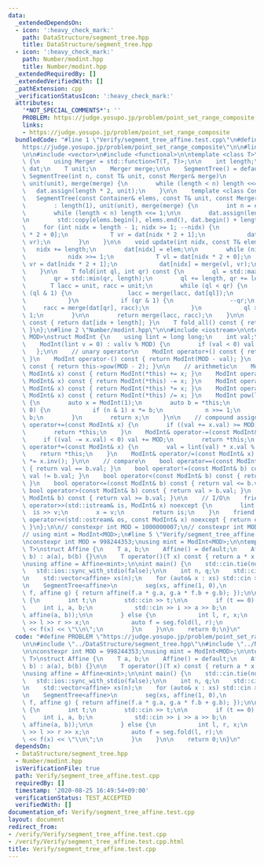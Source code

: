 ```yaml
---
data:
  _extendedDependsOn:
  - icon: ':heavy_check_mark:'
    path: DataStructure/segment_tree.hpp
    title: DataStructure/segment_tree.hpp
  - icon: ':heavy_check_mark:'
    path: Number/modint.hpp
    title: Number/modint.hpp
  _extendedRequiredBy: []
  _extendedVerifiedWith: []
  _pathExtension: cpp
  _verificationStatusIcon: ':heavy_check_mark:'
  attributes:
    '*NOT_SPECIAL_COMMENTS*': ''
    PROBLEM: https://judge.yosupo.jp/problem/point_set_range_composite
    links:
    - https://judge.yosupo.jp/problem/point_set_range_composite
  bundledCode: "#line 1 \"Verify/segment_tree_affine.test.cpp\"\n#define PROBLEM \"\
    https://judge.yosupo.jp/problem/point_set_range_composite\"\n\n#line 2 \"DataStructure/segment_tree.hpp\"\
    \n\n#include <vector>\n#include <functional>\n\ntemplate <class T>\nstruct SegmentTree\
    \ {\n    using Merger = std::function<T(T, T)>;\n\n    int length;\n    std::vector<T>\
    \ dat;\n    T unit;\n    Merger merge;\n\n    SegmentTree() = default;\n\n   \
    \ SegmentTree(int n, const T& unit, const Merger& merge)\n        : length(1),\
    \ unit(unit), merge(merge) {\n        while (length < n) length <<= 1;\n     \
    \   dat.assign(length * 2, unit);\n    }\n\n    template <class Container>\n \
    \   SegmentTree(const Container& elems, const T& unit, const Merger& merge)\n\
    \        : length(1), unit(unit), merge(merge) {\n        int n = elems.size();\n\
    \        while (length < n) length <<= 1;\n\n        dat.assign(length * 2, unit);\n\
    \n        std::copy(elems.begin(), elems.end(), dat.begin() + length);\n\n   \
    \     for (int nidx = length - 1; nidx >= 1; --nidx) {\n            T vl = dat[nidx\
    \ * 2 + 0];\n            T vr = dat[nidx * 2 + 1];\n            dat[nidx] = merge(vl,\
    \ vr);\n        }\n    }\n\n    void update(int nidx, const T& elem) {\n     \
    \   nidx += length;\n        dat[nidx] = elem;\n\n        while (nidx > 0) {\n\
    \            nidx >>= 1;\n            T vl = dat[nidx * 2 + 0];\n            T\
    \ vr = dat[nidx * 2 + 1];\n            dat[nidx] = merge(vl, vr);\n        }\n\
    \    }\n\n    T fold(int ql, int qr) const {\n        ql = std::max(ql, 0);\n\
    \        qr = std::min(qr, length);\n        ql += length, qr += length;\n\n \
    \       T lacc = unit, racc = unit;\n        while (ql < qr) {\n            if\
    \ (ql & 1) {\n                lacc = merge(lacc, dat[ql]);\n                ++ql;\n\
    \            }\n            if (qr & 1) {\n                --qr;\n           \
    \     racc = merge(dat[qr], racc);\n            }\n            ql >>= 1, qr >>=\
    \ 1;\n        }\n\n        return merge(lacc, racc);\n    }\n\n    T get(int idx)\
    \ const { return dat[idx + length]; }\n    T fold_all() const { return dat[1];\
    \ }\n};\n#line 2 \"Number/modint.hpp\"\n\n#include <iostream>\n\ntemplate <int\
    \ MOD>\nstruct ModInt {\n    using lint = long long;\n    int val;\n\n    // constructor\n\
    \    ModInt(lint v = 0) : val(v % MOD) {\n        if (val < 0) val += MOD;\n \
    \   };\n\n    // unary operator\n    ModInt operator+() const { return ModInt(val);\
    \ }\n    ModInt operator-() const { return ModInt(MOD - val); }\n    ModInt inv()\
    \ const { return this->pow(MOD - 2); }\n\n    // arithmetic\n    ModInt operator+(const\
    \ ModInt& x) const { return ModInt(*this) += x; }\n    ModInt operator-(const\
    \ ModInt& x) const { return ModInt(*this) -= x; }\n    ModInt operator*(const\
    \ ModInt& x) const { return ModInt(*this) *= x; }\n    ModInt operator/(const\
    \ ModInt& x) const { return ModInt(*this) /= x; }\n    ModInt pow(lint n) const\
    \ {\n        auto x = ModInt(1);\n        auto b = *this;\n        while (n >\
    \ 0) {\n            if (n & 1) x *= b;\n            n >>= 1;\n            b *=\
    \ b;\n        }\n        return x;\n    }\n\n    // compound assignment\n    ModInt&\
    \ operator+=(const ModInt& x) {\n        if ((val += x.val) >= MOD) val -= MOD;\n\
    \        return *this;\n    }\n    ModInt& operator-=(const ModInt& x) {\n   \
    \     if ((val -= x.val) < 0) val += MOD;\n        return *this;\n    }\n    ModInt&\
    \ operator*=(const ModInt& x) {\n        val = lint(val) * x.val % MOD;\n    \
    \    return *this;\n    }\n    ModInt& operator/=(const ModInt& x) { return *this\
    \ *= x.inv(); }\n\n    // compare\n    bool operator==(const ModInt& b) const\
    \ { return val == b.val; }\n    bool operator!=(const ModInt& b) const { return\
    \ val != b.val; }\n    bool operator<(const ModInt& b) const { return val < b.val;\
    \ }\n    bool operator<=(const ModInt& b) const { return val <= b.val; }\n   \
    \ bool operator>(const ModInt& b) const { return val > b.val; }\n    bool operator>=(const\
    \ ModInt& b) const { return val >= b.val; }\n\n    // I/O\n    friend std::istream&\
    \ operator>>(std::istream& is, ModInt& x) noexcept {\n        lint v;\n      \
    \  is >> v;\n        x = v;\n        return is;\n    }\n    friend std::ostream&\
    \ operator<<(std::ostream& os, const ModInt& x) noexcept { return os << x.val;\
    \ }\n};\n\n// constexpr int MOD = 1000000007;\n// constexpr int MOD = 998244353;\n\
    // using mint = ModInt<MOD>;\n#line 5 \"Verify/segment_tree_affine.test.cpp\"\n\
    \nconstexpr int MOD = 998244353;\nusing mint = ModInt<MOD>;\n\ntemplate <class\
    \ T>\nstruct Affine {\n    T a, b;\n    Affine() = default;\n    Affine(T a, T\
    \ b) : a(a), b(b) {}\n\n    T operator()(T x) const { return a * x + b; }\n};\n\
    \nusing affine = Affine<mint>;\n\nint main() {\n    std::cin.tie(nullptr);\n \
    \   std::ios::sync_with_stdio(false);\n\n    int n, q;\n    std::cin >> n >> q;\n\
    \n    std::vector<affine> xs(n);\n    for (auto& x : xs) std::cin >> x.a >> x.b;\n\
    \n    SegmentTree<affine>\n        seg(xs, affine(1, 0),\n            [](affine\
    \ f, affine g) { return affine(f.a * g.a, g.a * f.b + g.b); });\n\n    while (q--)\
    \ {\n        int t;\n        std::cin >> t;\n\n        if (t == 0) {\n       \
    \     int i, a, b;\n            std::cin >> i >> a >> b;\n            seg.update(i,\
    \ affine(a, b));\n\n        } else {\n            int l, r, x;\n            std::cin\
    \ >> l >> r >> x;\n            auto f = seg.fold(l, r);\n            std::cout\
    \ << f(x) << \"\\n\";\n        }\n    }\n\n    return 0;\n}\n"
  code: "#define PROBLEM \"https://judge.yosupo.jp/problem/point_set_range_composite\"\
    \n\n#include \"../DataStructure/segment_tree.hpp\"\n#include \"../Number/modint.hpp\"\
    \n\nconstexpr int MOD = 998244353;\nusing mint = ModInt<MOD>;\n\ntemplate <class\
    \ T>\nstruct Affine {\n    T a, b;\n    Affine() = default;\n    Affine(T a, T\
    \ b) : a(a), b(b) {}\n\n    T operator()(T x) const { return a * x + b; }\n};\n\
    \nusing affine = Affine<mint>;\n\nint main() {\n    std::cin.tie(nullptr);\n \
    \   std::ios::sync_with_stdio(false);\n\n    int n, q;\n    std::cin >> n >> q;\n\
    \n    std::vector<affine> xs(n);\n    for (auto& x : xs) std::cin >> x.a >> x.b;\n\
    \n    SegmentTree<affine>\n        seg(xs, affine(1, 0),\n            [](affine\
    \ f, affine g) { return affine(f.a * g.a, g.a * f.b + g.b); });\n\n    while (q--)\
    \ {\n        int t;\n        std::cin >> t;\n\n        if (t == 0) {\n       \
    \     int i, a, b;\n            std::cin >> i >> a >> b;\n            seg.update(i,\
    \ affine(a, b));\n\n        } else {\n            int l, r, x;\n            std::cin\
    \ >> l >> r >> x;\n            auto f = seg.fold(l, r);\n            std::cout\
    \ << f(x) << \"\\n\";\n        }\n    }\n\n    return 0;\n}\n"
  dependsOn:
  - DataStructure/segment_tree.hpp
  - Number/modint.hpp
  isVerificationFile: true
  path: Verify/segment_tree_affine.test.cpp
  requiredBy: []
  timestamp: '2020-08-25 16:49:54+09:00'
  verificationStatus: TEST_ACCEPTED
  verifiedWith: []
documentation_of: Verify/segment_tree_affine.test.cpp
layout: document
redirect_from:
- /verify/Verify/segment_tree_affine.test.cpp
- /verify/Verify/segment_tree_affine.test.cpp.html
title: Verify/segment_tree_affine.test.cpp
---
```

